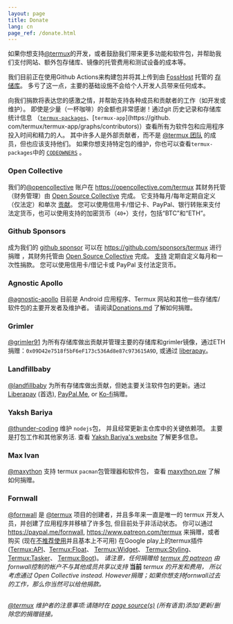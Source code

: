 ```yaml
---
layout: page
title: Donate
lang: cn
page_ref: /donate.html
---
```


如果你想支持[@termux](https://github.com/termux)的开发，或者鼓励我们带来更多功能和软件包，并帮助我们支付网站、额外包存储库、镜像的托管费用和测试设备的成本等。

我们目前正在使用Github Actions来构建包并将其上传到由 [FossHost](https://fosshost.org/) 托管的 [存储库](https://packages.termux.dev)。 多亏了这一点，主要的基础设施不会给个人开发人员带来任何成本。

向我们捐款将表达您的感激之情，并帮助支持各种成员和贡献者的工作（如开发或维护）。 即使是少量（一杯咖啡）的金额也非常感谢！通过git 历史记录和存储库统计信息 （[`termux-packages`](https://github.com/termux/termux-packages/graphs/contributors)、[`termux-app`](https://github. com/termux/termux-app/graphs/contributors)）查看所有为软件包和应用程序投入时间和精力的人。 其中许多人是外部贡献者，而不是 [@termux 团队](https://github.com/orgs/termux/people) 的成员，但也应该支持他们。 如果你想支持特定包的维护，你也可以查看`termux-packages`中的 [`CODEOWNERS`](https://github.com/termux/termux-packages/blob/master/CODEOWNERS) 。


### Open Collective

我们的[@opencollective](https://github.com/opencollective) 账户在 https://opencollective.com/termux 其财务托管（财务管理）由 [Open Source Collective](https://www.oscollective.org) 完成。 它支持每月/每年定期自定义（仅法定）和单次 [贡献](https://opencollective.com/termux/contribute)。 您可以使用信用卡/借记卡、PayPal、银行转账来支付法定货币，也可以使用支持的加密货币（`40+`）支付，包括“BTC”和“ETH”。


### Github Sponsors

成为我们的 [github sponsor](https://github.com/sponsors) 可以在 https://github.com/sponsors/termux 进行捐赠 ，其财务托管由 [Open Source Collective](https://www.oscollective.org) 完成。 [支持](https://docs.github.com/en/sponsors/sponsoring-open-source-contributors/sponsoring-an-open-source-contributor) 定期自定义每月和一次性捐款。 您可以使用信用卡/借记卡或 PayPal 支付法定货币。


### Agnostic Apollo

[@agnostic-apollo](https://github.com/agnostic-apollo) 目前是 Android 应用程序、Termux 网站和其他一些存储库/软件包的主要开发者及维护者。 请阅读[Donations.md](https://github.com/agnostic-apollo/agnostic-apollo/blob/main/Donations.md) 了解如何捐赠。


### Grimler

[@grimler91](https://github.com/grimler91) 为所有存储库做出贡献并管理主要的存储库和grimler镜像，通过ETH捐赠：`0x09D42e7518f5bF6eF173c536Ad8e87c973615A9D`, 或通过 [liberapay](https://liberapay.com/grimler)。


### Landfillbaby

[@landfillbaby](https://github.com/landfillbaby) 为所有存储库做出贡献，但她主要关注软件包的更新。通过 [Liberapay](https://liberapay.com/landfillbaby) (首选), [PayPal.Me](https://paypal.me/landfillbaby), or [Ko-fi](https://ko-fi.com/landfillbaby)捐赠。


### Yaksh Bariya

[@thunder-coding](https://github.com/thunder-coding) 维护 `nodejs`包， 并且经常更新主仓库中的关键依赖项。 主要是打包工作和其他家务活. 查看 [Yaksh Bariya's website](https://codingthunder.me/sponsor) 了解更多信息。


### Max Ivan

[@maxython](https://github.com/maxython) 支持 termux `pacman`包管理器和软件包， 查看 [maxython.pw](https://maxython.pw) 了解如何捐赠。


### Fornwall

[@fornwall](https://github.com/fornwall) 是 [@termux](https://github.com/termux) 项目的创建者，并且多年来一直是唯一的 termux 开发人员，并创建了应用程序并移植了许多包, 但目前处于非活动状态。 你可以通过 https://paypal.me/fornwall, https://www.patreon.com/termux 来捐赠，或者购买 (现在[不推荐使用](https://github.com/termux/termux-app#google-play-store-deprecated)并且基本上不可用) 在Google play上的termux插件 ([Termux:API](https://play.google.com/store/apps/details?id=com.termux.api)、[Termux:Float](https://play.google.com/store/apps/details?id=com.termux.window)、 [Termux:Widget](https://play.google.com/store/apps/details?id=com.termux.widget)、 [Termux:Styling](https://play.google.com/store/apps/details?id=com.termux.styling)、 [Termux:Tasker](https://play.google.com/store/apps/details?id=com.termux.tasker)、 [Termux:Boot](https://play.google.com/store/apps/details?id=com.termux.boot))。 *请注意，任何捐赠给 [termux 的 patreon](https://www.patreon.com/termux) 由fornwall控制的帐户不与其他成员共享以支持* **当前** *termux 的开发和费用， 所以考虑通过 Open Collective instead. However捐赠；如果你想支持fornwall过去的工作，那么你当然可以给他捐款。*
##

*[@termux](https://github.com/termux) 维护者的注意事项:请随时在 [page source(s)](@SITE__URL@/blob/master/@PAGE__LANG@/donate.md) (所有语言)添加/更新/删除您的捐赠链接。*
